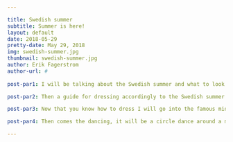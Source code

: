 ```yaml
---

title: Swedish summer
subtitle: Summer is here!
layout: default
date: 2018-05-29
pretty-date: May 29, 2018
img: swedish-summer.jpg
thumbnail: swedish-summer.jpg
author: Erik Fagerstrom
author-url: #
 
post-par1: I will be talking about the Swedish summer and what to look forward to and what you readers might want to test celebrate (If you are not doing it already). Now that we are in Kiruna there is some errors in nature during summer. We have had our last night for a while so yeah sun at every moment during the day, who needs to sleep anyway. It makes it a lot easier to just forget how late it is and then to go sleep (more time to build BEXUS).

post-par2: Then a guide for dressing accordingly to the Swedish summer. The definition of a perfect summer might be a lot of sun, 30 degrees in the shade and laying at the beach. A dream is good but the summer is more about a mindset here, above 10 degrees it is shorts weather if it gets to 20 in the sun it is a good day. Even if there is a lot of clouds you just look for a spot of blue sky focus on it imagining summer.

post-par3: Now that you know how to dress I will go into the famous midsummer day that will come in about a month. It is the day when people gather celebrate the longest of days with lots of food, drinks and dance. The main part of it is the food. A traditionally lunch should be potatoes and herring, going with it there is the “nubbe” (snaps). When you want to drink your “nubbe” you have to sing a song and every family present should contribute with at least one song.

post-par4: Then comes the dancing, it will be a circle dance around a maypole, singing songs dancing around. For those interested and want to practice some of the songs are. Karusellen, Morsgrisar är vi allihopa, Prästens lilla kråka, Sju vackra flickor i en ring, Raketen and a lot more. Now you know more about the Swedish summer, it’s traditions on how to celebrate. 

---
```

